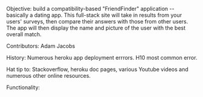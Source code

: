 Objective: build a compatibility-based "FriendFinder" application -- basically a dating app. This full-stack site will take in results from your users' surveys, then compare their answers with those from other users. The app will then display the name and picture of the user with the best overall match.

Contributors: Adam Jacobs

History: Numerous heroku app deployment errrors. H10 most common error.

Hat tip to: Stackoverflow, heroku doc pages, various Youtube videos and numerous other online resources.

Functionality:
